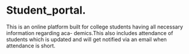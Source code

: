 # Student_portal.
This is an online platform built for college students having all necessary information regarding aca-
demics.This also includes attendance of students which is updated and will get notified via an email when attendance is short.
